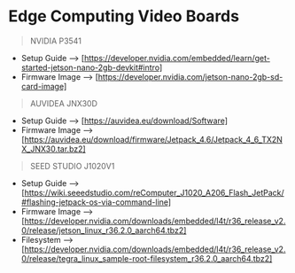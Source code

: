# Edge Computing Video Boards

> NVIDIA P3541
- Setup Guide --> [https://developer.nvidia.com/embedded/learn/get-started-jetson-nano-2gb-devkit#intro]
- Firmware Image --> [https://developer.nvidia.com/jetson-nano-2gb-sd-card-image]

> AUVIDEA JNX30D
- Setup Guide --> [https://auvidea.eu/download/Software]
- Firmware Image --> [https://auvidea.eu/download/firmware/Jetpack_4.6/Jetpack_4_6_TX2NX_JNX30.tar.bz2]

>  SEED STUDIO J1020V1
- Setup Guide --> [https://wiki.seeedstudio.com/reComputer_J1020_A206_Flash_JetPack/#flashing-jetpack-os-via-command-line]
- Firmware Image --> [https://developer.nvidia.com/downloads/embedded/l4t/r36_release_v2.0/release/jetson_linux_r36.2.0_aarch64.tbz2]
- Filesystem --> [https://developer.nvidia.com/downloads/embedded/l4t/r36_release_v2.0/release/tegra_linux_sample-root-filesystem_r36.2.0_aarch64.tbz2]

